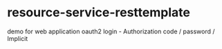 # resource-service-resttemplate
demo for web application oauth2 login - Authorization code / password / Implicit
